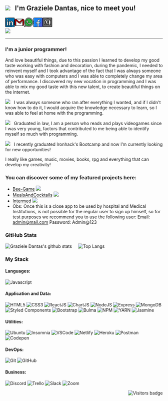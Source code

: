 <!--**Trolleza/Trolleza** is a ✨ _special_ ✨ repository because its `README.md` (this file) appears on your GitHub profile. -->
<!--https://giphy.com -> Search: "what you want" @Stickers-->
## <img src="https://media.giphy.com/media/WSBeyxvC1jH496xQGA/giphy.gif" width="150px"> &nbsp; I'm Graziele Dantas, nice to meet you! 

[<img align="left" alt="grazieledantas | LinkedIn" width="30px" src="./linkedin.svg" />][linkedin]
[<img align="left" alt="grazieledantas | Gmail" width="30px" src="./gmail.svg" />][gmail]
[<img align="left" alt="grazieledantas | Whatsapp" width="30px" src="./whatsapp.svg" />][whatsapp]
[<img align="left" alt="grazieledantas | Facebook" width="30px" src="./facebook 2.svg" />][facebook]
[<img align="left" alt="grazieledantas | Medium" width="30px" src="./medium.svg" />][medium]
<br><br>
![](https://www.codewars.com/users/Trolleza/badges/micro)

<hr>


### **I'm a junior programmer!**

And love beautiful things, due to this passion I learned to develop my good taste working with fashion and decoration, during the pandemic, I needed to reinvent myself and I took advantage of the fact that I was always someone who was easy with computers and I was able to completely change my area of performance. I discovered my new vocation in programming and I was able to mix my good taste with this new talent, to create beautiful things on the internet.

<img src="https://media.giphy.com/media/X7jYaZR9uxmovsYWPR/giphy.gif" width="30px"> &nbsp; I was always someone who ran after everything I wanted, and if I didn't know how to do it, I would acquire the knowledge necessary to learn, so I was able to feel at home with the programming.

<img src="https://media.giphy.com/media/VGbpeD8L7QFFprYzG2/giphy.gif" width="30px"> &nbsp; Graduated in law, I am a person who reads and plays videogames since I was very young, factors that contributed to me being able to identify myself so much with programming.

<img src="https://media.giphy.com/media/QXamPN46p4qpYMhf89/giphy.gif" width="30px"> &nbsp; I recently graduated Ironhack's Bootcamp and now I’m currently looking for new opportunities!

I really like games, music, movies, books, rpg and everything that can develop my creativity!

### **You can discover some of my featured projects here:**

- [Bee-Game](https://trolleza.github.io/Bee-Game/) <img src="https://media.giphy.com/media/LSET97hcXZK9i/giphy.gif" width="30px">
- [MealsAndCocktails](https://mealsandcocktails.netlify.app) <img src="https://media.giphy.com/media/hr3rc45SrLHnyiisPk/giphy.gif" width="30px">
- [Intermed](https://intermed.netlify.app) <img src="https://media.giphy.com/media/x3HKrmEvi6XGM0qk27/giphy.gif" width="40px">
- Obs: Once this is a close app to be used by hospital and Medical Institutions, is not possible for the regular user to sign up himself, so for test purposes we recommend you to use the following user:
Email: admin@mail.com 
Password: Admin@123


### GitHub Stats

<!--https://github.com/anuraghazra/github-readme-stats-->
![Graziele Dantas's github stats](https://github-readme-stats.vercel.app/api?username=Trolleza&show_icons=true&theme=cobalt)  &nbsp;   &nbsp; 
![Top Langs](https://github-readme-stats.vercel.app/api/top-langs/?username=Trolleza&theme=cobalt&layout=compact)



### My Stack

<!--https://simpleicons.org-->
<!--https://github.com/alexandresanlim/Badges4-README.md-Profile-->

#### Languages:
![Javascript](https://img.shields.io/badge/-JavaScript-EDD222?style=for-the-badge&logo=javascript&logoColor=white)

#### Application and Data:

![HTML5](https://img.shields.io/badge/-HTML5-E34F26?style=for-the-badge&logo=html5&logoColor=white)
![CSS3](https://img.shields.io/badge/-CSS3-1572B6?style=for-the-badge&logo=css3)
![ReactJS](https://img.shields.io/badge/-ReactJS-51CBF2?style=for-the-badge&logo=react&logoColor=white)
![ChartJS](https://img.shields.io/badge/ChartJS-FF6384?style=for-the-badge&logo=chart.js&logoColor=white)
![NodeJS](http://img.shields.io/badge/-NodeJS-6EBF20?style=for-the-badge&logo=node.js&logoColor=white)
![Express](http://img.shields.io/badge/-Express-black?style=for-the-badge&logo=express&logoColor=white)
![MongoDB](http://img.shields.io/badge/-MongoDB-47A248?style=for-the-badge&logo=mongodb&logoColor=white)
![Styled Components](https://img.shields.io/badge/-Styled%20Components-DB7093?style=for-the-badge&logo=styled-components&logoColor=white)
![Bootstrap](https://img.shields.io/badge/-Bootstrap-563D7C?style=for-the-badge&logo=bootstrap&logoColor=white)
![Bulma](http://img.shields.io/badge/-Bulma-00D1B2?style=for-the-badge&logo=bulma&logoColor=white)
![NPM](https://img.shields.io/badge/-NPM-CB3837?style=for-the-badge&logo=npm&logoColor=white)
![YARN](https://img.shields.io/badge/Yarn-2C8EBB?style=for-the-badge&logo=yarn&logoColor=white)
![Jasmine](https://img.shields.io/badge/-Jasmine-8A4182?style=for-the-badge&logo=jasmine&logoColor=white)


#### Utilities:

![Ubuntu](https://img.shields.io/badge/Ubuntu-E95420?style=for-the-badge&logo=ubuntu&logoColor=white)
![Insomnia](https://img.shields.io/badge/-Insomnia-5849BE?style=for-the-badge&logo=insomnia&logoColor=white)
![VSCode](https://img.shields.io/badge/-VSCode-007ACC?style=for-the-badge&logo=visual-studio-code&logoColor=white)
![Netlify](https://img.shields.io/badge/Netlify-00C7B7?style=for-the-badge&logo=netlify&logoColor=white)
![Heroku](https://img.shields.io/badge/Heroku-430098?style=for-the-badge&logo=heroku&logoColor=white)
![Postman](https://img.shields.io/badge/Postman-FF6C37?style=for-the-badge&logo=Postman&logoColor=white)
![Codepen](https://img.shields.io/badge/Codepen-000000?style=for-the-badge&logo=codepen&logoColor=white)


#### DevOps:

![Git](https://img.shields.io/badge/-Git-F05032?style=for-the-badge&logo=git&logoColor=white)
![GitHub](https://img.shields.io/badge/-Github-181717?style=for-the-badge&logo=github&logoColor=white)


#### Business:

![Discord](https://img.shields.io/badge/Discord-7289DA?style=for-the-badge&logo=discord&logoColor=white)
![Trello](https://img.shields.io/badge/-Trello-0079BF?style=for-the-badge&logo=trello&logoColor=white)
![Slack](https://img.shields.io/badge/Slack-4A154B?style=for-the-badge&logo=slack&logoColor=white)
![Zoom](https://img.shields.io/badge/Zoom-2D8CFF?style=for-the-badge&logo=zoom&logoColor=white)


<!--[![Visits Badge](https://badges.pufler.dev/visits/puf17640/git-badges)](https://badges.pufler.dev)-->
<a href="https://badges.pufler.dev">
    <img align="right" src="https://badges.pufler.dev/visits/Trolleza/Trolleza?color=pink" alt="Visitors badge" />
 </a>

[linkedin]: https://www.linkedin.com/in/trolleza/
[gmail]: mailto:elentary@gmail.com
[medium]: https://medium.com/@elentary
[facebook]: https://www.facebook.com/elentary
[whatsapp]: http://api.whatsapp.com/send?phone=5562991719791


